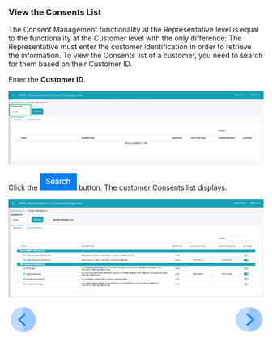### View the Consents List

The Consent Management functionality at the Representative level is equal to the functionality at the Customer level with the only difference: The Representative must enter the customer identification in order to retrieve the information. To view the Consents list of a customer, you need to search for them based on their Customer ID.

Enter the **Customer ID**.

![image](../images/08_6_Consent_RepConsent_Landing1.jpg)                                   

Click the ![image](../images/08_ICON_Search.png) button. The customer Consents list displays.

![image](../images/08_7_Consent_RepConsent_Landing2.jpg)
  


[![Previous](../images/Previous.png)]( 07_02_Representative_Login.md)[<img align="right" width="60" height="54" src="../images/Next.png">](07_04_Representative_OptIn_or_OptOut.md)
